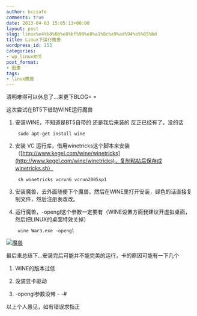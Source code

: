 ```yaml
---
author: bccsafe
comments: true
date: 2013-04-03 15:05:13+00:00
layout: post
slug: linux%e4%b8%8b%e8%bf%90%e8%a1%8c%e9%ad%94%e5%85%bd
title: Linux下运行魔兽
wordpress_id: 153
categories: 
- wp_linux相关
post_format:
- 图像
tags:
- linux魔兽
---
```


清明难得可以休息了...来更下BLOG= =

这次尝试在BT5下借助WINE运行魔兽


1. 安装WINE，不知道是BT5自带的 还是我后来装的 反正已经有了，没的话

		sudo apt-get install wine



2. 安装 VC 运行库，借用winetricks这个脚本来安装（[http://www.kegel.com/wine/winetricks](http://www.kegel.com/wine/winetricks)，复制粘帖后保存成winetricks.sh）

		sh winetricks vcrun6 vcrun2005sp1

3. 安装魔兽，去外面随便下个魔兽，然后在WINE里打开安装，绿色的话直接复制文件，然后注册表改改。

4. 运行魔兽，-opengl这个参数一定要有（WINE设置方面我建议开虚拟桌面，然后把LINUX的桌面特效关掉）


		wine War3.exe -opengl
 

[![魔兽](../../../../../public/Image/2013/04/未命名.jpg)](../../../../../public/Image/2013/04/未命名.jpg)






最后来总结下...安装完后可能并不能完美的运行，卡的原因可能有一下几个

1. WINE的版本过低

2. 没装显卡驱动

3. -opengl参数没带 - -#



以上个人愚见，如有错误求指正






